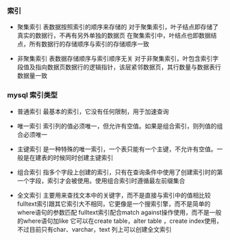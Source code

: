 ### 索引
- 聚集索引
表数据按照索引的顺序来存储的
对于聚集索引，叶子结点即存储了真实的数据行，不再有另外单独的数据页
在聚集索引中，叶结点也即数据结点，所有数据行的存储顺序与索引的存储顺序一致

- 非聚集索引
表数据存储顺序与索引顺序无关
对于非聚集索引，叶包含索引字段值及指向数据页数据行的逻辑指针，该层紧邻数据页，其行数量与数据表行数据量一致 

### mysql 索引类型
- 普通索引
最基本的索引，它没有任何限制，用于加速查询 

- 唯一索引
索引列的值必须唯一，但允许有空值。如果是组合索引，则列值的组合必须唯一

- 主键索引
是一种特殊的唯一索引，一个表只能有一个主键，不允许有空值。一般是在建表的时候同时创建主键索引 

- 组合索引
指多个字段上创建的索引，只有在查询条件中使用了创建索引时的第一个字段，索引才会被使用。使用组合索引时遵循最左前缀集合 

- 全文索引 
主要用来查找文本中的关键字，而不是直接与索引中的值相比较
fulltext索引跟其它索引大不相同，它更像是一个搜索引擎，而不是简单的where语句的参数匹配
fulltext索引配合match against操作使用，而不是一般的where语句加like
它可以在create table，alter table ，create index使用，不过目前只有char、varchar，text 列上可以创建全文索引
